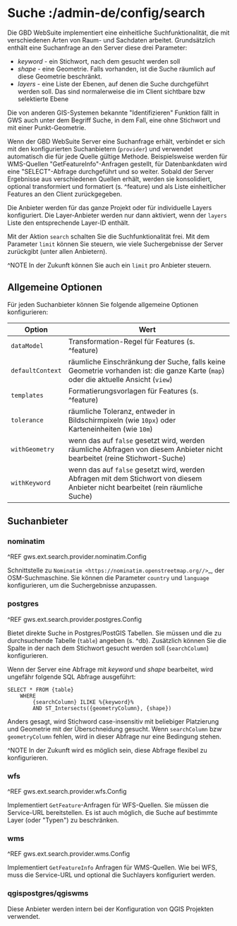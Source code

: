 # Suche :/admin-de/config/search


Die GBD WebSuite implementiert eine einheitliche Suchfunktionalität, die mit verschiedenen Arten von Raum- und Sachdaten arbeitet. Grundsätzlich enthält eine Suchanfrage an den Server diese drei Parameter:

- *keyword* - ein Stichwort, nach dem gesucht werden soll
- *shape* - eine Geometrie. Falls vorhanden, ist die Suche räumlich auf diese Geometrie beschränkt.
- *layers* - eine Liste der Ebenen, auf denen die Suche durchgeführt werden soll. Das sind normalerweise die im Client sichtbare bzw selektierte Ebene

Die von anderen GIS-Systemen bekannte "Identifizieren" Funktion fällt in GWS auch unter dem Begriff Suche, in dem Fall, eine ohne Stichwort und mit einer Punkt-Geometrie.

Wenn der GBD WebSuite Server eine Suchanfrage erhält, verbindet er sich mit den konfigurierten Suchanbietern (`provider`) und verwendet automatisch die für jede Quelle gültige Methode. Beispielsweise werden für WMS-Quellen "GetFeatureInfo"-Anfragen gestellt, für Datenbankdaten wird eine "SELECT"-Abfrage durchgeführt und so weiter. Sobald der Server Ergebnisse aus verschiedenen Quellen erhält, werden sie konsolidiert, optional transformiert und formatiert (s. ^feature) und als Liste einheitlicher Features an den Client zurückgegeben.

Die Anbieter werden für das ganze Projekt oder für individuelle Layers konfiguriert. Die Layer-Anbieter werden nur dann aktiviert, wenn der `layers` Liste den entsprechende Layer-ID enthält.

Mit der Aktion `search` schalten Sie die Suchfunktionalität frei. Mit dem Parameter `limit` können Sie steuern, wie viele Suchergebnisse der Server zurückgibt (unter allen Anbietern).

^NOTE In der Zukunft können Sie auch ein `limit` pro Anbieter steuern.

## Allgemeine Optionen

Für jeden Suchanbieter können Sie folgende allgemeine Optionen konfigurieren:

| Option           | Wert                                                                                                                               |
|------------------|------------------------------------------------------------------------------------------------------------------------------------|
| `dataModel`      | Transformation-Regel für Features (s. ^feature)                                                                                    |
| `defaultContext` | räumliche Einschränkung der Suche, falls keine Geometrie vorhanden ist: die ganze Karte (`map`) oder die aktuelle Ansicht (`view`) |
| `templates`      | Formatierungsvorlagen für Features (s. ^feature)                                                                                   |
| `tolerance`      | räumliche Toleranz, entweder in Bildschirmpixeln (wie `10px`) oder Karteneinheiten (wie `10m`)                                     |
| `withGeometry`   | wenn das auf `false` gesetzt wird, werden räumliche Abfragen von diesem Anbieter nicht bearbeitet (reine Stichwort-Suche)          |
| `withKeyword`    | wenn das auf `false` gesetzt wird, werden Abfragen mit dem Stichwort von diesem Anbieter nicht bearbeitet (rein räumliche Suche)   |


## Suchanbieter

### nominatim

^REF gws.ext.search.provider.nominatim.Config

Schnittstelle zu `Nominatim <https://nominatim.openstreetmap.org//>`_, der OSM-Suchmaschine. Sie können die Parameter `country` und `language` konfigurieren, um die Suchergebnisse anzupassen.

### postgres

^REF gws.ext.search.provider.postgres.Config

Bietet direkte Suche in Postgres/PostGIS Tabellen. Sie müssen und die zu durchsuchende Tabelle (`table`) angeben (s. ^db). Zusätzlich können Sie die Spalte in der nach dem Stichwort gesucht werden soll (`searchColumn`) konfigurieren.

Wenn der Server eine Abfrage mit *keyword* und *shape* bearbeitet, wird ungefähr folgende SQL Abfrage ausgeführt:

    SELECT * FROM {table}
        WHERE
            {searchColumn} ILIKE %{keyword}%
            AND ST_Intersects({geometryColumn}, {shape})

Anders gesagt, wird Stichword case-insensitiv mit beliebiger Platzierung und Geometrie mit der Überschneidung gesucht. Wenn `searchColumn` bzw `geometryColumn` fehlen, wird in dieser Abfrage nur eine Bedingung stehen.

^NOTE In der Zukunft wird es möglich sein, diese Abfrage flexibel zu konfigurieren.

### wfs

^REF gws.ext.search.provider.wfs.Config

Implementiert `GetFeature`-Anfragen für WFS-Quellen. Sie müssen die Service-URL bereitstellen. Es ist auch möglich, die Suche auf bestimmte Layer (oder "Typen") zu beschränken.

### wms

^REF gws.ext.search.provider.wms.Config

Implementiert `GetFeatureInfo` Anfragen für WMS-Quellen. Wie bei WFS, muss die Service-URL und optional die Suchlayers konfiguriert werden.

### qgispostgres/qgiswms

Diese Anbieter werden intern bei der Konfiguration von QGIS Projekten verwendet.
